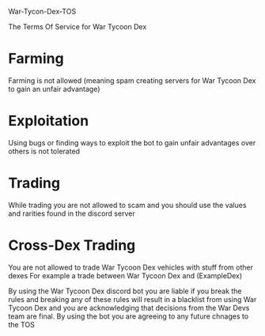 War-Tycon-Dex-TOS

The Terms Of Service for War Tycoon Dex

# Farming
Farming is not allowed (meaning spam creating servers for War Tycoon Dex to gain an unfair advantage)

# Exploitation
Using bugs or finding ways to exploit the bot to gain unfair advantages over others is not tolerated

# Trading
While trading you are not allowed to scam and you should use the values and rarities found in the discord server

# Cross-Dex Trading
You are not allowed to trade War Tycoon Dex vehicles with stuff from other dexes
For example a trade between War Tycoon Dex and (ExampleDex)

By using the War Tycoon Dex discord bot you are liable if you break the rules and breaking any of these rules will result in a blacklist from using War Tycoon Dex and you are acknowledging that decisions from the War Devs team are final.
By using the bot you are agreeing to any future chnages to the TOS
